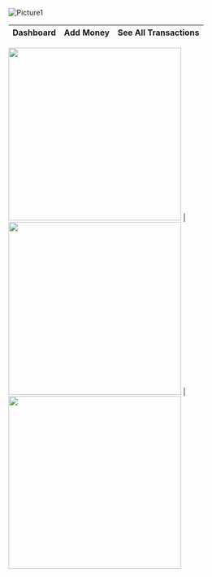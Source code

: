 ![Picture1](https://user-images.githubusercontent.com/73699852/193410165-c775f462-d784-4159-8eda-270d04a95bee.png)

Dashboard             |  Add Money         | See All Transactions  
:-------------------------:|:-------------------------:|:-------------------------:

<img src="https://user-images.githubusercontent.com/73699852/193410135-377d50b3-6ebe-4760-8761-71bc713a1163.jpg" width="340"> |
<img src="https://user-images.githubusercontent.com/73699852/193410137-d3beb898-a0c2-4c3d-967d-6990c2a4abf1.jpg" width="340"> |
<img src="https://user-images.githubusercontent.com/73699852/193410138-1565f9ee-36c9-44f0-a7e0-6b5ca1377e54.jpg" width="340">

